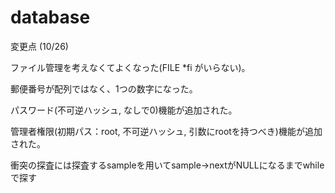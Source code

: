 # database

変更点 (10/26)

ファイル管理を考えなくてよくなった(FILE *fi がいらない)。

郵便番号が配列ではなく、1つの数字になった。

パスワード(不可逆ハッシュ, なしで0)機能が追加された。

管理者権限(初期パス：root, 不可逆ハッシュ, 引数にrootを持つべき)機能が追加された。

衝突の探査には探査するsampleを用いてsample->nextがNULLになるまでwhileで探す
